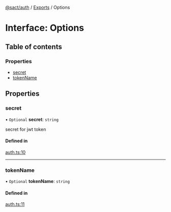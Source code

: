 [@sact/auth](../README.md) / [Exports](../modules.md) / Options

# Interface: Options

## Table of contents

### Properties

- [secret](Options.md#secret)
- [tokenName](Options.md#tokenname)

## Properties

### secret

• `Optional` **secret**: `string`

secret for jwt token

#### Defined in

[auth.ts:10](https://github.com/mattiasewers/sact/blob/982c487/packages/auth/src/auth.ts#L10)

___

### tokenName

• `Optional` **tokenName**: `string`

#### Defined in

[auth.ts:11](https://github.com/mattiasewers/sact/blob/982c487/packages/auth/src/auth.ts#L11)
